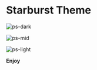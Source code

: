 # Starburst Theme

![ps-dark](https://psan.me/Dk8YZU.png)

![ps-mid](https://psan.me/zRFbVP.png)

![ps-light](https://psan.me/Dk8YZU.png)

**Enjoy**
